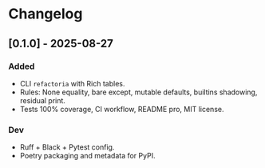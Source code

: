 # Changelog

## [0.1.0] - 2025-08-27
### Added
- CLI `refactoria` with Rich tables.
- Rules: None equality, bare except, mutable defaults, builtins shadowing, residual print.
- Tests 100% coverage, CI workflow, README pro, MIT license.

### Dev
- Ruff + Black + Pytest config.
- Poetry packaging and metadata for PyPI.
